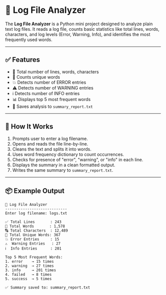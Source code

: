 # 📁 Log File Analyzer

The **Log File Analyzer** is a Python mini project designed to analyze plain text log files. It reads a log file, counts basic statistics like total lines, words, characters, and log levels (Error, Warning, Info), and identifies the most frequently used words.

---

## ✅ Features

- 🔢 Total number of lines, words, characters
- 🔁 Counts unique words
- 💥 Detects number of ERROR entries
- ⚠️  Detects number of WARNING entries
- ℹ️  Detects number of INFO entries
- 📊 Displays top 5 most frequent words
- 📄 Saves analysis to `summary_report.txt`

---

## 🚀 How It Works

1. Prompts user to enter a log filename.
2. Opens and reads the file line-by-line.
3. Cleans the text and splits it into words.
4. Uses word frequency dictionary to count occurrences.
5. Checks for presence of "error", "warning", or "info" in each line.
6. Displays the summary in a clean formatted output.
7. Writes the same summary to `summary_report.txt`.

---

## 📦 Example Output

```plaintext
📁 Log File Analyzer
----------------------------
Enter log filename: logs.txt

✅ Total Lines       : 243
🧾 Total Words       : 1,578
🔠 Total Characters  : 12,489
🔁 Total Unique Words: 367
💥 Error Entries     : 15
⚠️  Warning Entries   : 27
ℹ️  Info Entries      : 201

Top 5 Most Frequent Words:
1. error    → 15 times
2. warning  → 27 times
3. info     → 201 times
4. failed   → 8 times
5. success  → 5 times

✅ Summary saved to: summary_report.txt
